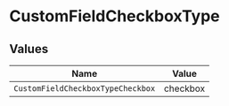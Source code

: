 # CustomFieldCheckboxType


## Values

| Name                              | Value                             |
| --------------------------------- | --------------------------------- |
| `CustomFieldCheckboxTypeCheckbox` | checkbox                          |